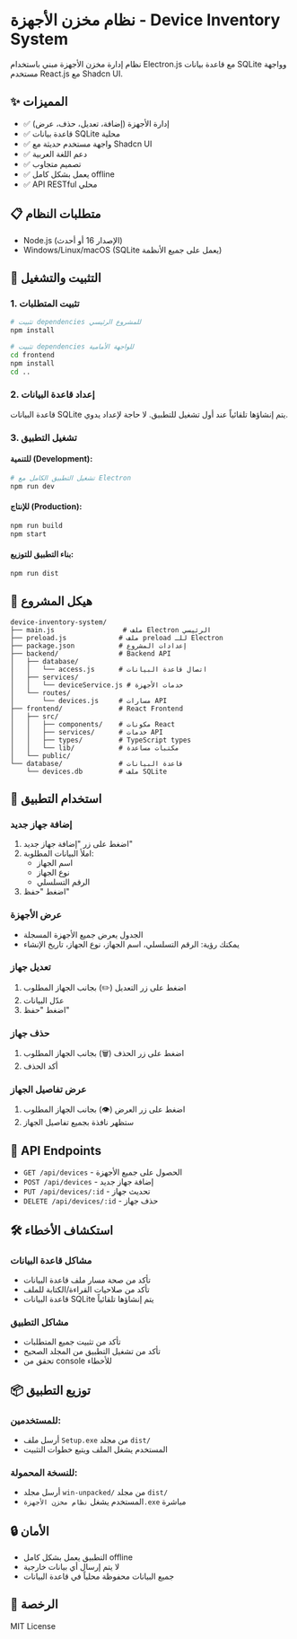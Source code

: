 # نظام مخزن الأجهزة - Device Inventory System

نظام إدارة مخزن الأجهزة مبني باستخدام Electron.js مع قاعدة بيانات SQLite وواجهة مستخدم React.js مع Shadcn UI.

## ✨ المميزات

- ✅ إدارة الأجهزة (إضافة، تعديل، حذف، عرض)
- ✅ قاعدة بيانات SQLite محلية
- ✅ واجهة مستخدم حديثة مع Shadcn UI
- ✅ دعم اللغة العربية
- ✅ تصميم متجاوب
- ✅ يعمل بشكل كامل offline
- ✅ API RESTful محلي

## 📋 متطلبات النظام

- Node.js (الإصدار 16 أو أحدث)
- Windows/Linux/macOS (SQLite يعمل على جميع الأنظمة)

## 🚀 التثبيت والتشغيل

### 1. تثبيت المتطلبات

```bash
# تثبيت dependencies للمشروع الرئيسي
npm install

# تثبيت dependencies للواجهة الأمامية
cd frontend
npm install
cd ..
```

### 2. إعداد قاعدة البيانات

قاعدة البيانات SQLite يتم إنشاؤها تلقائياً عند أول تشغيل للتطبيق. لا حاجة لإعداد يدوي.

### 3. تشغيل التطبيق

#### للتنمية (Development):

```bash
# تشغيل التطبيق الكامل مع Electron
npm run dev
```

#### للإنتاج (Production):

```bash
npm run build
npm start
```

#### بناء التطبيق للتوزيع:

```bash
npm run dist
```

## 📁 هيكل المشروع

```
device-inventory-system/
├── main.js                 # ملف Electron الرئيسي
├── preload.js             # ملف preload للـ Electron
├── package.json           # إعدادات المشروع
├── backend/               # Backend API
│   ├── database/
│   │   └── access.js      # اتصال قاعدة البيانات
│   ├── services/
│   │   └── deviceService.js # خدمات الأجهزة
│   └── routes/
│       └── devices.js     # مسارات API
├── frontend/              # React Frontend
│   ├── src/
│   │   ├── components/    # مكونات React
│   │   ├── services/      # خدمات API
│   │   ├── types/         # TypeScript types
│   │   └── lib/           # مكتبات مساعدة
│   └── public/
└── database/              # قاعدة البيانات
    └── devices.db         # ملف SQLite
```

## 🎯 استخدام التطبيق

### إضافة جهاز جديد

1. اضغط على زر "إضافة جهاز جديد"
2. املأ البيانات المطلوبة:
   - اسم الجهاز
   - نوع الجهاز
   - الرقم التسلسلي
3. اضغط "حفظ"

### عرض الأجهزة

- الجدول يعرض جميع الأجهزة المسجلة
- يمكنك رؤية: الرقم التسلسلي، اسم الجهاز، نوع الجهاز، تاريخ الإنشاء

### تعديل جهاز

1. اضغط على زر التعديل (✏️) بجانب الجهاز المطلوب
2. عدّل البيانات
3. اضغط "حفظ"

### حذف جهاز

1. اضغط على زر الحذف (🗑️) بجانب الجهاز المطلوب
2. أكد الحذف

### عرض تفاصيل الجهاز

1. اضغط على زر العرض (👁️) بجانب الجهاز المطلوب
2. ستظهر نافذة بجميع تفاصيل الجهاز

## 🔧 API Endpoints

- `GET /api/devices` - الحصول على جميع الأجهزة
- `POST /api/devices` - إضافة جهاز جديد
- `PUT /api/devices/:id` - تحديث جهاز
- `DELETE /api/devices/:id` - حذف جهاز

## 🛠️ استكشاف الأخطاء

### مشاكل قاعدة البيانات

- تأكد من صحة مسار ملف قاعدة البيانات
- تأكد من صلاحيات القراءة/الكتابة للملف
- قاعدة البيانات SQLite يتم إنشاؤها تلقائياً

### مشاكل التطبيق

- تأكد من تثبيت جميع المتطلبات
- تأكد من تشغيل التطبيق من المجلد الصحيح
- تحقق من console للأخطاء

## 📦 توزيع التطبيق

### للمستخدمين:

- أرسل ملف `Setup.exe` من مجلد `dist/`
- المستخدم يشغل الملف ويتبع خطوات التثبيت

### للنسخة المحمولة:

- أرسل مجلد `win-unpacked/` من مجلد `dist/`
- المستخدم يشغل `نظام مخزن الأجهزة.exe` مباشرة

## 🔒 الأمان

- التطبيق يعمل بشكل كامل offline
- لا يتم إرسال أي بيانات خارجية
- جميع البيانات محفوظة محلياً في قاعدة البيانات

## 📄 الرخصة

MIT License

